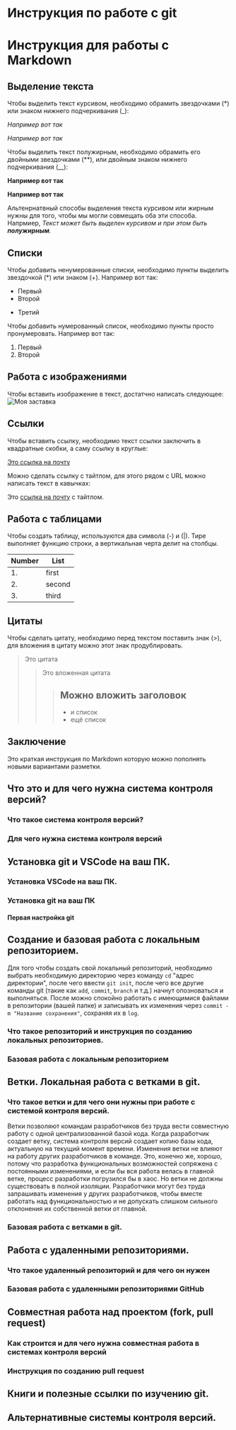 # Инструкция по работе с git

# Инструкция для работы с Markdown

## Выделение текста

Чтобы выделить текст курсивом, необходимо обрамить звездочками (*) или знаком нижнего подчеркивания (_): 

*Например вот так* 

_Например вот так_

Чтобы выделить текст полужирным, необходимо обрамить его двойными звездочками (**), или двойным знаком нижнего подчеркивания (__):

**Например вот так**

__Например вот так__

Альтенрнатвный способы выделения текста курсивом или жирным нужны для того, чтобы мы могли совмещать оба эти способа. Напрмиер, _Текст может быть выделен курсивом и при этом быть **полужирным**._


## Списки
Чтобы добавить ненумерованные списки, необходимо пункты выделить звездочкой (*) или знаком (+).
Например вот так:
* Первый
* Второй
+ Третий

Чтобы добавить нумерованный список, необходимо пункты просто пронумеровать.
Например вот так:
1. Первый 
2. Второй


## Работа с изображениями

Чтобы вставить изображение в текст, достатчно написать следующее:
![Моя заставка](image.jpg)

## Ссылки

Чтобы вставить ссылку, необходимо текст ссылки заключить в квадратные скобки, а саму ссылку в круглые:

[Это ссылка на почту](http://www.mail.ru)

Можно сделать ссылку с тайтлом, для этого рядом с URL можно написать текст в кавычках:

 Это [ссылка на почту](http://www.mail.ru "MAIL") с тайтлом.



## Работа с таблицами 

Чтобы создать таблицу, используются два символа (-) и (|). Тире выполняет функцию строки, а вертикальная черта делит на столбцы.

| Number | List |
| ------ | ---- |
| 1. | first |
| 2. | second |
| 3. | third |
 

## Цитаты

Чтобы сделать цитату, необходимо перед текстом поставить знак (>), для вложения в цитату можно этот знак продублировать.

> Это цитата
>> Это вложенная цитата
>>> ## Можно вложить заголовок
>>> * и список
>>> * ещё список


## Заключение

Это краткая инструкция по Markdown которую можно пополнять новыми вариантами разметки.

## Что это и для чего нужна система контроля версий?

### Что такое система контроля версий?

### Для чего нужна система контроля версий

## Установка git и VSCode на ваш ПК.

### Установка VSCode на ваш ПК.

### Установка git на ваш ПК

#### Первая настройка git

## Создание и базовая работа с локальным репозиторием.

Для того чтобы создать свой локальный репозиторий, необходимо выбрать необходимую директорию через команду ``cd`` "адрес директории", после чего ввести ``git init``, после чего все другие команды git (такие как ``add``, ``commit``, ``branch`` и т.д.) начнут опозноваться и выполняться. После можно спокойно работать с имеющимися файлами в репозитории (вашей папке) и записывать их изменения через ``commit -m "Название сохранения"``, сохраняя их в ``log``.

### Что такое репозиторий и инструкция по созданию локальных репозиториев.

### Базовая работа с локальным репозиторием



## Ветки. Локальная работа с ветками в git.

### Что такое ветки и для чего они нужны при работе с системой контроля версий.

Ветки позволяют командам разработчиков без труда вести совместную работу с одной централизованной базой кода. Когда разработчик создает ветку, система контроля версий создает копию базы кода, актуальную на текущий момент времени. Изменения ветки не влияют на работу других разработчиков в команде. Это, конечно же, хорошо, потому что разработка функциональных возможностей сопряжена с постоянными изменениями, и если бы вся работа велась в главной ветке, процесс разработки погрузился бы в хаос. Но ветки не должны существовать в полной изоляции. Разработчики могут без труда запрашивать изменения у других разработчиков, чтобы вместе работать над функциональностью и не допускать слишком сильного отклонения их собственной ветки от главной.

### Базовая работа с ветками в git.

## Работа с удаленными репозиториями.

### Что такое удаленный репозиторий и для чего он нужен

### Базовая работа с удаленными репозиториями GitHub

## Совместная работа над проектом (fork, pull request)

### Как строится и для чего нужна совместная работа в системах контроля версий

### Инструкция по созданию pull request

## Книги и полезные ссылки по изучению git.

## Альтернативные системы контроля версий.
